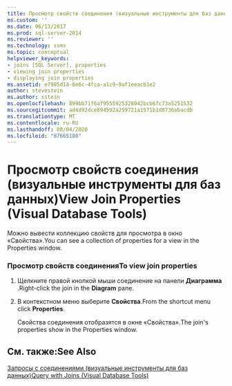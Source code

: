 ```yaml
---
title: Просмотр свойств соединения (визуальные инструменты для баз данных) | Документация Майкрософт
ms.custom: ''
ms.date: 06/13/2017
ms.prod: sql-server-2014
ms.reviewer: ''
ms.technology: ssms
ms.topic: conceptual
helpviewer_keywords:
- joins [SQL Server], properties
- viewing join properties
- displaying join properties
ms.assetid: e7985d14-8e6c-4fca-a1c9-9af1eeacb1e2
author: stevestein
ms.author: sstein
ms.openlocfilehash: 899bb71f6af9555925328042bcb6fc73a5251532
ms.sourcegitcommit: ad4d92dce894592a259721a1571b1d8736abacdb
ms.translationtype: MT
ms.contentlocale: ru-RU
ms.lasthandoff: 08/04/2020
ms.locfileid: "87665180"
---
```

# <a name="view-join-properties-visual-database-tools"></a><span data-ttu-id="35e15-102">Просмотр свойств соединения (визуальные инструменты для баз данных)</span><span class="sxs-lookup"><span data-stu-id="35e15-102">View Join Properties (Visual Database Tools)</span></span>
  <span data-ttu-id="35e15-103">Можно вывести коллекцию свойств для просмотра в окно «Свойства».</span><span class="sxs-lookup"><span data-stu-id="35e15-103">You can see a collection of properties for a view in the Properties window.</span></span>  
  
### <a name="to-view-join-properties"></a><span data-ttu-id="35e15-104">Просмотр свойств соединения</span><span class="sxs-lookup"><span data-stu-id="35e15-104">To view join properties</span></span>  
  
1.  <span data-ttu-id="35e15-105">Щелкните правой кнопкой мыши соединение на панели **Диаграмма** .</span><span class="sxs-lookup"><span data-stu-id="35e15-105">Right-click the join in the **Diagram** pane.</span></span>  
  
2.  <span data-ttu-id="35e15-106">В контекстном меню выберите **Свойства**.</span><span class="sxs-lookup"><span data-stu-id="35e15-106">From the shortcut menu click **Properties**.</span></span>  
  
     <span data-ttu-id="35e15-107">Свойства соединения отобразятся в окне «Свойства».</span><span class="sxs-lookup"><span data-stu-id="35e15-107">The join's properties show in the Properties window.</span></span>  
  
## <a name="see-also"></a><span data-ttu-id="35e15-108">См. также:</span><span class="sxs-lookup"><span data-stu-id="35e15-108">See Also</span></span>  
 [<span data-ttu-id="35e15-109">Запросы с соединениями (визуальные инструменты для баз данных)</span><span class="sxs-lookup"><span data-stu-id="35e15-109">Query with Joins &#40;Visual Database Tools&#41;</span></span>](visual-database-tools.md)  
  
  
